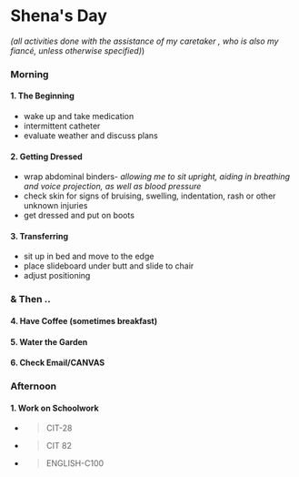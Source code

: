 # Shena's Day
*(all activities done with the assistance of my caretaker , who is also my fiancé, unless otherwise specified)*)
### **Morning**
#### 1. The Beginning
- wake up and take medication
- intermittent catheter
- evaluate weather and discuss plans
#### 2. Getting Dressed
- wrap abdominal binders- *allowing me to sit upright, aiding in breathing and voice projection, as well as blood pressure*
- check skin for signs of bruising, swelling, indentation, rash or other unknown injuries
- get dressed and put on boots
#### 3. Transferring
- sit up in bed and move to the edge
- place slideboard under butt and slide to chair
- adjust positioning 
### **& Then ..**
#### 4. Have Coffee (sometimes breakfast)
#### 5. Water the Garden
#### 6. Check Email/CANVAS
### **Afternoon**
#### 1. Work on Schoolwork
- >CIT-28
- >CIT 82
- >ENGLISH-C100

